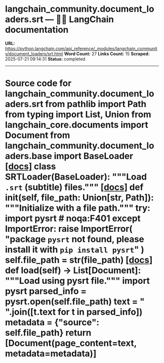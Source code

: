 # langchain_community.document_loaders.srt — 🦜🔗 LangChain  documentation

**URL:** https://python.langchain.com/api_reference/_modules/langchain_community/document_loaders/srt.html
**Word Count:** 27
**Links Count:** 15
**Scraped:** 2025-07-21 09:14:31
**Status:** completed

---

# Source code for langchain\_community.document\_loaders.srt               from pathlib import Path     from typing import List, Union          from langchain_core.documents import Document          from langchain_community.document_loaders.base import BaseLoader                              [[docs]](https://python.langchain.com/api_reference/community/document_loaders/langchain_community.document_loaders.srt.SRTLoader.html#langchain_community.document_loaders.srt.SRTLoader)     class SRTLoader(BaseLoader):         """Load `.srt` (subtitle) files."""                         [[docs]](https://python.langchain.com/api_reference/community/document_loaders/langchain_community.document_loaders.srt.SRTLoader.html#langchain_community.document_loaders.srt.SRTLoader.__init__)         def __init__(self, file_path: Union[str, Path]):             """Initialize with a file path."""             try:                 import pysrt  # noqa:F401             except ImportError:                 raise ImportError(                     "package `pysrt` not found, please install it with `pip install pysrt`"                 )             self.file_path = str(file_path)                                        [[docs]](https://python.langchain.com/api_reference/community/document_loaders/langchain_community.document_loaders.srt.SRTLoader.html#langchain_community.document_loaders.srt.SRTLoader.load)         def load(self) -> List[Document]:             """Load using pysrt file."""             import pysrt                  parsed_info = pysrt.open(self.file_path)             text = " ".join([t.text for t in parsed_info])             metadata = {"source": self.file_path}             return [Document(page_content=text, metadata=metadata)]
